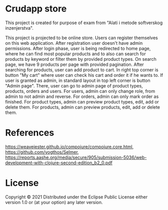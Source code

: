 # Crudapp store

This project is created for purpose of exam from "Alati i metode softverskog inzenjerstva".

This project is projected to be online store. 
Users can register themselves on this web application. After registration user doesn't have admin permissions.
After login phase, user is being redirected to home page, where he can find most popular products and to also can search for products by keyword or filter them by provided product types.
On search page, we have 9 products per page with provided pagination. After searching for products, user can add product to cart.
In right top corner is button "My cart" where user can check his cart and order it if he wants to.
If user is granted as admin, in standard layout in top left corner is button "Admin page".
There, user can go to admin page of product types, products, orders and users.
For users, admin can only change role, from admin to not admin and reverse.
For orders, admin can only mark order as finished.
For product types, admin can preview product types, edit, add or delete them.
For products, admin can preview products, edit, add or delete them.

# References

https://weavejester.github.io/compojure/compojure.core.html,
https://github.com/yogthos/Selmer,
https://reports.aashe.org/media/secure/905/submission-5036/web-development-with-clojure-second-edition_b2_0.pdf

# License

Copyright © 2021
Distributed under the Eclipse Public License either version 1.0 or (at your option) any later version.

